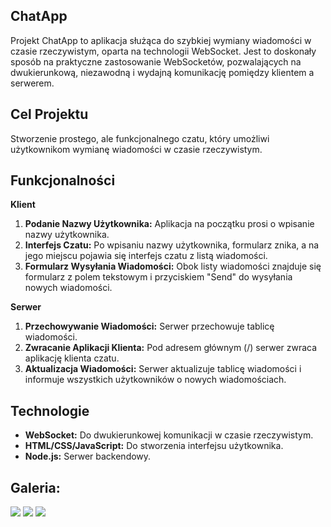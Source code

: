 ## ChatApp
Projekt ChatApp to aplikacja służąca do szybkiej wymiany wiadomości w czasie rzeczywistym, oparta na technologii WebSocket. Jest to doskonały sposób na praktyczne zastosowanie WebSocketów, pozwalających na dwukierunkową, niezawodną i wydajną komunikację pomiędzy klientem a serwerem.

## Cel Projektu
Stworzenie prostego, ale funkcjonalnego czatu, który umożliwi użytkownikom wymianę wiadomości w czasie rzeczywistym.

## Funkcjonalności

**Klient**
1. **Podanie Nazwy Użytkownika:** Aplikacja na początku prosi o wpisanie nazwy użytkownika.
2. **Interfejs Czatu:** Po wpisaniu nazwy użytkownika, formularz znika, a na jego miejscu pojawia się interfejs czatu z listą wiadomości.
3. **Formularz Wysyłania Wiadomości:** Obok listy wiadomości znajduje się formularz z polem tekstowym i przyciskiem "Send" do wysyłania nowych wiadomości.

**Serwer**
1. **Przechowywanie Wiadomości:** Serwer przechowuje tablicę wiadomości.
2. **Zwracanie Aplikacji Klienta:** Pod adresem głównym (/) serwer zwraca aplikację klienta czatu.
3. **Aktualizacja Wiadomości:** Serwer aktualizuje tablicę wiadomości i informuje wszystkich użytkowników o nowych wiadomościach.

## Technologie 
- **WebSocket:** Do dwukierunkowej komunikacji w czasie rzeczywistym.
- **HTML/CSS/JavaScript:** Do stworzenia interfejsu użytkownika.
- **Node.js:** Serwer backendowy.

## Galeria: 
<img src="https://i.ibb.co/8D3Dy5D/1.png">
<img src="https://i.ibb.co/qJ8gkwx/2.png">
<img src="https://i.ibb.co/XksbmFY/3.png">
